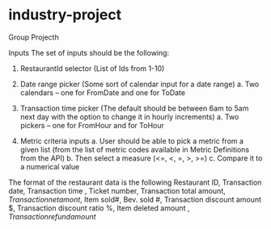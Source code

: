 # industry-project
Group Projecth

Inputs
The set of inputs should be the following:

1. RestaurantId selector (List of Ids from 1-10)

2. Date range picker (Some sort of calendar input for a date range)
a. Two calendars – one for FromDate and one for ToDate

3. Transaction time picker (The default should be between 6am to 5am next day with the option to change it in hourly increments)
a. Two pickers – one for FromHour and for ToHour

4. Metric criteria inputs
a. User should be able to pick a metric from a given list (from the list of metric codes available in Metric Definitions from the API)
b. Then select a measure (<=, <, =, >, >=)
c. Compare it to a numerical value

The format of the restaurant data is the following
Restaurant ID, Transaction date, Transaction time , Ticket number,  Transaction total amount$, Transaction net amont$, Item sold#, Bev. sold #, Transaction discount amount $, Transaction discount ratio %, Item deleted amount $, Transaction refund amount$


